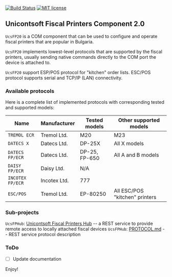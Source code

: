 [![Build Status](https://dev.azure.com/wqweto0976/UcsFP20/_apis/build/status/wqweto.UcsFiscalPrinters?branchName=master)](https://dev.azure.com/wqweto0976/UcsFP20/_build/latest?definitionId=1&branchName=master)
[![MIT license](https://img.shields.io/:license-mit-blue.svg)](https://github.com/wqweto/UcsFiscalPrinters/blob/master/LICENSE)

## Unicontsoft Fiscal Printers Component 2.0

`UcsFP20` is a COM component that can be used to configure and operate fiscal printers that are popular in Bulgaria.

`UcsFP20` implements lowest-level protocols that are supported by the fiscal printers, usually sending native commands directly to the COM port the device is attached to.

`UcsFP20` support ESP/POS protocol for "kitchen" order lists. ESC/POS protocol supports serial and TCP/IP (LAN) connectivity.

### Available protocols

Here is a complete list of implemented protocols with corresponding tested and supported models:

Name             | Manufacturer | Tested models  | Other supported models
----             | ------------ | -------------  | ----------------------
`TREMOL ECR`     | Tremol Ltd.  | M20            | M23
`DATECS X`       | Datecs Ltd.  | DP-25X         | All X models
`DATECS FP/ECR`  | Datecs Ltd.  | DP-25, FP-650  | All A and B models
`DAISY FP/ECR`   | Daisy Ltd.   | N/A            |
`INCOTEX FP/ECR` | Incotex Ltd. | 777            |
`ESC/POS`        | Tremol Ltd.  | EP-80250       | All ESC/POS "kitchen" printers

### Sub-projects

`UcsFPHub`: [Unicontsoft Fiscal Printers Hub](contrib/UcsFPHub) -- a REST service to provide remote access to locally attached fiscal devices
`UcsFPHub`: [PROTOCOL.md](contrib/UcsFPHub/PROTOCOL.md) -- REST service protocol description
 
### ToDo

  - [ ] Update documentation 

Enjoy!

